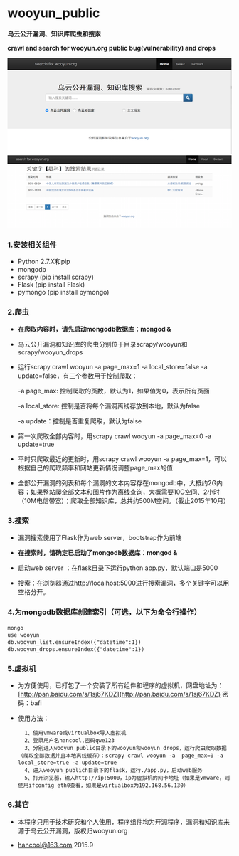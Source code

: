# wooyun_public 
**乌云公开漏洞、知识库爬虫和搜索**

**crawl and search for wooyun.org public bug(vulnerability) and drops**

![index](index.png)
![search](search.png)

### 1.安装相关组件
+ Python 2.7.X和pip
+ mongodb
+ scrapy (pip install scrapy)
+ Flask (pip install Flask)
+ pymongo (pip install pymongo) 

### 2.爬虫
+ **在爬取内容时，请先启动mongodb数据库：mongod &**

+ 乌云公开漏洞和知识库的爬虫分别位于目录scrapy/wooyun和scrapy/wooyun_drops

+ 运行scrapy crawl wooyun -a page_max=1  -a local_store=false -a update=false，有三个参数用于控制爬取：

    -a page_max: 控制爬取的页数，默认为1，如果值为0，表示所有页面
    
    -a local_store: 控制是否将每个漏洞离线存放到本地，默认为false
    
    -a update：控制是否重复爬取，默认为false
    
+ 第一次爬取全部内容时，用scrapy crawl wooyun -a page_max=0 -a update=true
  
+ 平时只爬取最近的更新时，用scrapy crawl wooyun -a page_max=1，可以根据自己的爬取频率和网站更新情况调整page_max的值
 
+ 全部公开漏洞的列表和每个漏洞的文本内容存在mongodb中，大概约2G内容；如果整站爬全部文本和图片作为离线查询，大概需要10G空间、2小时（10M电信带宽）；爬取全部知识库，总共约500M空间。（截止2015年10月）

### 3.搜索 
+ 漏洞搜索使用了Flask作为web server，bootstrap作为前端

+ **在搜索时，请确定已启动了mongodb数据库：mongod &**

+ 启动web server ：在flask目录下运行python app.py，默认端口是5000

+ 搜索：在浏览器通过http://localhost:5000进行搜索漏洞，多个关键字可以用空格分开。

### 4.为mongodb数据库创建索引（可选，以下为命令行操作）
	mongo
	use wooyun
	db.wooyun_list.ensureIndex({"datetime":1})
	db.wooyun_drops.ensureIndex({"datetime":1})

### 5.虚拟机

+ 为方便使用，已打包了一个安装了所有组件和程序的虚拟机，网盘地址为：[http://pan.baidu.com/s/1sj67KDZ](http://pan.baidu.com/s/1sj67KDZ) 密码：bafi
	
+ 使用方法：
		
		1、使用vmware或virtualbox导入虚拟机
		2、登录用户名hancool,密码qwe123
		3、分别进入wooyun_public目录下的wooyun和wooyun_drops，运行爬虫爬取数据（爬取全部数据并且本地离线缓存）：scrapy crawl wooyun -a  page_max=0 -a local_store=true -a update=true
		4、进入wooyun_publich目录下的flask，运行./app.py，启动web服务
		5、打开浏览器，输入http://ip:5000，ip为虚拟机的网卡地址（如果是vmware，则使用ifconfig eth0查看，如果是virtualbox为192.168.56.130）


### 6.其它

+ 本程序只用于技术研究和个人使用，程序组件均为开源程序，漏洞和知识库来源于乌云公开漏洞，版权归wooyun.org

+ hancool@163.com 2015.9
